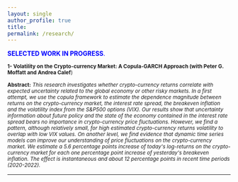 ```yaml
---
layout: single
author_profile: true 
title: 
permalink: /research/
---
```

<span style="color:blue"> **SELECTED WORK IN PROGRESS**.</span> 

 
 <sub>**1- Volatility on the Crypto-currency Market: A Copula-GARCH Approach (with Peter G. Moffatt and Andrea Calef**)</sub>

 <sub> **Abstract:** </sub>
 <sub> *This research investigates whether crypto-currency returns correlate with expected uncertainty related to the global economy or other risky markets. In a first attempt, we use the copula framework to estimate the dependence magnitude between returns on the crypto-currency market, the interest rate spread, the breakeven inflation and the volatility index from the S&P500 options (VIX). Our results show that uncertainty information about future policy and the state of the economy contained in the interest rate spread bears no importance in crypto-currency price fluctuations. However, we find a pattern, although relatively small, for high estimated crypto-currency returns volatility to overlap with low VIX values. On another level, we find evidence that dynamic time series models can improve our understanding of price fluctuations on the crypto-currency market. We estimate a 5.6 percentage points increase of today's log-returns on the crypto-currency market for each one percentage point increase of yesterday's breakeven inflation. The effect is instantaneous and about 12 percentage points in recent time periods (2020-2022).* </sub>   
 
 ---

